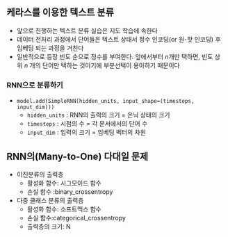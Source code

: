 ## 케라스를 이용한 텍스트 분류
- 앞으로 진행하는 텍스트 분류 실습은 지도 학습에 속한다
- 데이터 전처리 과정에서 단어들은 텍스트 상태서 정수 인코딩(or 원-핫 인코딩) 후 임베딩 되는 과정을 거친다
- 일반적으로 등장 빈도 순으로 정수를 부여한다. 앞에서부터 $n$개만 택하면, 빈도 상위 $n$ 개의 단어만 택하는 것이기에 부분선택이 용이하기 때문이다

### RNN으로 분류하기
- `model.add(SimpleRNN(hidden_units, input_shape=(timesteps, input_dim)))`
	- `hidden_units` : RNN의 출력의 크기 = 은닉 상태의 크기
	- `timesteps` : 시점의 수 = 각 문서에서의 단어 수  
	- `input_dim` : 입력의 크기 = 임베딩 벡터의 차원

## RNN의(Many-to-One) 다대일 문제
- 이진분류의 출력층
	- 활성화 함수: 시그모이드 함수
	- 손실 함수 :binary_crossentropy
- 다중 클래스 분류의 출력층
	- 활성화 함수: 소프트맥스 함수
	- 손실 함수:categorical_crossentropy
	- 출력층의 크기: N
